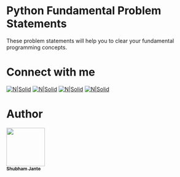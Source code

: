# Python Fundamental Problem Statements

These problem statements will help you to clear your fundamental programming concepts.


# Connect with me

[![N|Solid](https://cpythonian.files.wordpress.com/2018/04/facebook.png)](https://facebook.com/janteshubham)
[![N|Solid](https://cpythonian.files.wordpress.com/2018/04/linkedin.png)](http://linkedin.com/in/shubhamjante)
[![N|Solid](https://cpythonian.files.wordpress.com/2018/04/instagram.png)](http://instagram.com/janteshubham)
[![N|Solid](https://cpythonian.files.wordpress.com/2018/04/twitter.png)](http://twitter.com/shubham_jante)

# Author
[<img src="https://avatars3.githubusercontent.com/u/14140328?s=460&v=4" width="100px;"/><br /><sub><b>Shubham Jante</b></sub>](https://github.com/shubhamjante)
